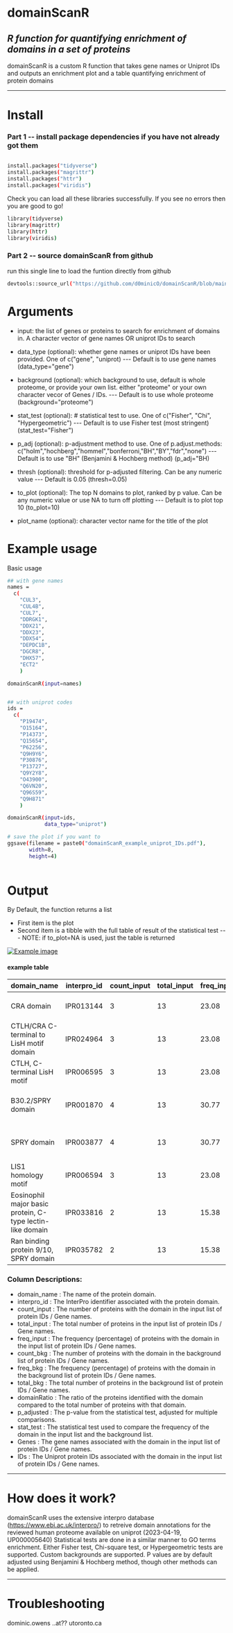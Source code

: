 # domainScanR
## _R function for quantifying enrichment of domains in a set of proteins_


domainScanR is a custom R function that takes gene names or Uniprot IDs and outputs an enrichment plot and a table quantifying enrichment of protein domains

---
# Install
### Part 1 -- install package dependencies if you have not already got them
```sh

install.packages("tidyverse")
install.packages("magrittr")
install.packages("httr")
install.packages("viridis")

```
Check you can load all these libraries successfully. If you see no errors then you are good to go!
```sh
library(tidyverse)
library(magrittr)
library(httr)
library(viridis)
```

### Part 2 -- source domainScanR from github
run this single line to load the funtion directly from github
```sh
devtools::source_url("https://github.com/d0minicO/domainScanR/blob/main/domainScanR.R?raw=TRUE")
```

# Arguments
 - input: the list of genes or proteins to search for enrichment of domains in. A character vector of gene names OR uniprot IDs to search
 - data_type (optional): whether gene names or uniprot IDs have been provided. One of c("gene", "uniprot)
 --- Default is to use gene names (data_type="gene")
  
  - background (optional): which background to use, default is whole proteome, or provide your own list. either "proteome" or your own character vecor of Genes / IDs.
  --- Default is to use whole proteome (background="proteome")
  
  - stat_test (optional): # statistical test to use. One of c("Fisher", "Chi", "Hypergeometric")
  --- Default is to use Fisher test (most stringent) (stat_test="Fisher")
  
  - p_adj (optional): p-adjustment method to use. One of p.adjust.methods: c("holm","hochberg","hommel","bonferroni,"BH","BY","fdr","none")
  --- Default is to use "BH" (Benjamini & Hochberg method) (p_adj="BH)
  
  - thresh (optional): threshold for p-adjusted filtering. Can be any numeric value
  --- Default is 0.05  (thresh=0.05)
  
  - to_plot (optional): The top N domains to plot, ranked by p value. Can be any numeric value or use NA to turn off plotting
  --- Default is to plot top 10 (to_plot=10)
  
  - plot_name (optional): character vector name for the title of the plot

# Example usage

Basic usage

```sh
## with gene names
names =
  c(
    "CUL3",
    "CUL4B",
    "CUL7",
    "DDRGK1",
    "DDX21",
    "DDX23",
    "DDX54",
    "DEPDC1B",
    "DGCR8",
    "DHX57",
    "ECT2"
    )

domainScanR(input=names)


## with uniprot codes
ids =
  c(
    "P19474",
    "O15164",
    "P14373",
    "Q15654",
    "P62256",
    "Q9H9Y6",
    "P30876",
    "P13727",
    "Q9Y2Y8",
    "O43900",
    "Q6VN20",
    "Q96S59",
    "Q9H871"
    )

domainScanR(input=ids,
            data_type="uniprot")

# save the plot if you want to
ggsave(filename = paste0("domainScanR_example_uniprot_IDs.pdf"),
       width=8,
       height=4)
			
```


# Output
By Default, the function returns a list
- First item is the plot
- Second item is a tibble with the full table of result of the statistical test
--- NOTE: if to_plot=NA is used, just the table is returned

[![Example image](https://ibb.co/z7y4Mwy)](https://github.com/d0minicO/domainScanR/blob/main/example_output/domainScanR_example_uniprot_IDs.png)

#### example table

| domain_name | interpro_id | count_input | total_input | freq_input | count_bkg | freq_bkg | total_bkg | domainRatio | p_adjusted | stat_test | Genes | IDs |
| --- | --- | --- | --- | --- | --- | --- | --- | --- | --- | --- | --- | --- |
| CRA domain | IPR013144 | 3 | 13 | 23.08 | 6 | 0.029 | 20407 | 0.5 | 3.38E-07 | Fisher | RANBP10, RANBP9, RMND5A | Q6VN20, Q96S59, Q9H871 |
| CTLH/CRA C-terminal to LisH motif domain | IPR024964 | 3 | 13 | 23.08 | 6 | 0.029 | 20407 | 0.5 | 3.38E-07 | Fisher | RANBP10, RANBP9, RMND5A | Q6VN20, Q96S59, Q9H871 |
| CTLH, C-terminal LisH motif | IPR006595 | 3 | 13 | 23.08 | 10 | 0.049 | 20407 | 0.3 | 7.66E-07 | Fisher | RANBP10, RANBP9, RMND5A | Q6VN20, Q96S59, Q9H871 |
| B30.2/SPRY domain | IPR001870 | 4 | 13 | 30.77 | 96 | 0.470 | 20407 | 0.0417 | 2.99E-06 | Fisher | TRIM21, TRIM27, RANBP10, RANBP9 | P19474, P14373, Q6VN20, Q96S59 |
| SPRY domain | IPR003877 | 4 | 13 | 30.77 | 92 | 0.450 | 20407 | 0.0435 | 2.99E-06 | Fisher | TRIM21, TRIM27, RANBP10, RANBP9 | P19474, P14373, Q6VN20, Q96S59 |
| LIS1 homology motif | IPR006594 | 3 | 13 | 23.08 | 28 | 0.137 | 20407 | 0.107 | 5.98E-06 | Fisher | RANBP10, RANBP9, RMND5A | Q6VN20, Q96S59, Q9H871 |
| Eosinophil major basic protein, C-type lectin-like domain | IPR033816 | 2 | 13 | 15.38 | 2 | 0.0098 | 20407 | 1 | 1.12E-05 | Fisher | PRG2, PRG3 | P13727, Q9Y2Y8 |
| Ran binding protein 9/10, SPRY domain | IPR035782 | 2 | 13 | 15.38 | 2 | 0.0098 | 20407 | 1 | 1.12E-05 | Fisher | RANBP10, RANBP9 | Q6VN20, Q96S59 |


  
### Column Descriptions:
- domain_name  : The name of the protein domain.
- interpro_id  : The InterPro identifier associated with the protein domain.
- count_input  : The number of proteins with the domain in the input list of protein IDs / Gene names.
- total_input  : The total number of proteins in the input list of protein IDs / Gene names.
- freq_input   : The frequency (percentage) of proteins with the domain in the input list of protein IDs / Gene names.
- count_bkg    : The number of proteins with the domain in the background list of protein IDs / Gene names.
- freq_bkg     : The frequency (percentage) of proteins with the domain in the background list of protein IDs / Gene names.
- total_bkg    : The total number of proteins in the background list of protein IDs / Gene names.
- domainRatio  : The ratio of the proteins identified with the domain compared to the total number of proteins with that domain.
- p_adjusted   : The p-value from the statistical test, adjusted for multiple comparisons.
- stat_test    : The statistical test used to compare the frequency of the domain in the input list and the background list.
- Genes        : The gene names associated with the domain in the input list of protein IDs / Gene names.
- IDs          : The Uniprot protein IDs associated with the domain in the input list of protein IDs / Gene names.
  


---

# How does it work?

domainScanR uses the extensive interpro database (https://www.ebi.ac.uk/interpro/) to retreive domain annotations for the reviewed human proteome available on uniprot (2023-04-19, UP000005640)
Statistical tests are done in a similar manner to GO terms enrichment. Either Fisher test, Chi-square test, or Hypergeometric tests are supported. Custom backgrounds are supported. P values are by default adjusted using Benjamini & Hochberg method, though other methods can be applied.

---

# Troubleshooting

dominic.owens ..at?? utoronto.ca